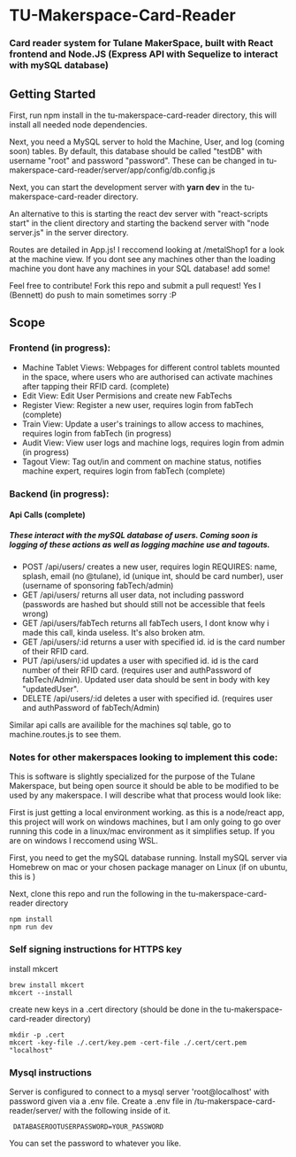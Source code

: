 # TU-Makerspace-Card-Reader
### Card reader system for Tulane MakerSpace, built with React frontend and Node.JS (Express API with Sequelize to interact with mySQL database)
  

## Getting Started
First, run npm install in the tu-makerspace-card-reader directory, this will install all needed node dependencies. 

Next, you need a MySQL server to hold the Machine, User, and log (coming soon) tables. By default, this database should be called "testDB" with username "root" and password "password". These can be changed in tu-makerspace-card-reader/server/app/config/db.config.js

Next, you can start the development server with **yarn dev** in the tu-makerspace-card-reader directory.

An alternative to this is starting the react dev server with "react-scripts start" in the client directory and starting the backend server with "node server.js" in the server directory.

Routes are detailed in App.js! I reccomend looking at /metalShop1 for a look at the machine view. If you dont see any machines other than the loading machine you dont have any machines in your SQL database! add some!

Feel free to contribute! Fork this repo and submit a pull request! Yes I (Bennett) do push to main sometimes sorry :P


## Scope
### Frontend (in progress):
- Machine Tablet Views: Webpages for different control tablets mounted in the space, where users who are authorised can activate machines after tapping their RFID card. (complete)
- Edit View: Edit User Permisions and create new FabTechs
- Register View: Register a new user, requires login from fabTech (complete)
- Train View: Update a user's trainings to allow access to machines, requires login from fabTech (in progress)
- Audit View: View user logs and machine logs, requires login from admin (in progress)
- Tagout View: Tag out/in and comment on machine status, notifies machine expert, requires login from fabTech (complete)

### Backend (in progress):
#### Api Calls (complete)
##### These interact with the mySQL database of users. Coming soon is logging of these actions as well as logging machine use and tagouts.
- POST /api/users/ creates a new user, requires login
    REQUIRES: name, splash, email (no @tulane), id (unique int, should be card number), user (username of sponsoring fabTech/admin)
- GET /api/users/ returns all user data, not including password (passwords are hashed but should still not be accessible that feels wrong)
- GET /api/users/fabTech returns all fabTech users, I dont know why i made this call, kinda useless. It's also broken atm.
- GET /api/users/:id returns a user with specified id. id is the card number of their RFID card.
- PUT /api/users/:id updates a user with specified id. id is the card number of their RFID card. (requires user and authPassword of fabTech/Admin). Updated user data should be sent in body with key "updatedUser".
- DELETE /api/users/:id deletes a user with specified id. (requires user and authPassword of fabTech/Admin)

Similar api calls are availible for the machines sql table, go to machine.routes.js to see them.

### Notes for other makerspaces looking to implement this code:
This is software is slightly specialized for the purpose of the Tulane Makerspace, but being open source it should be able to be modified to be used by any makerspace. I will describe what that process would look like:

First is just getting a local environment working. as this is a node/react app, this project will work on windows machines, but I am only going to go over running this code in a linux/mac environment as it simplifies setup. If you are on windows I reccomend using WSL. 

First, you need to get the mySQL database running. Install mySQL server via Homebrew on mac or your chosen package manager on Linux (if on ubuntu, this is )

Next, clone this repo and run the following in the tu-makerspace-card-reader directory
```
npm install 
npm run dev
```

### Self signing instructions for HTTPS key

install mkcert
```
brew install mkcert
mkcert --install
```

create new keys in a .cert directory (should be done in the tu-makerspace-card-reader directory)
```
mkdir -p .cert
mkcert -key-file ./.cert/key.pem -cert-file ./.cert/cert.pem "localhost"
```

### Mysql instructions
Server is configured to connect to a mysql server 'root@localhost' with password given via a .env file. Create a .env file in /tu-makerspace-card-reader/server/ with the following inside of it.
```
 DATABASEROOTUSERPASSWORD=YOUR_PASSWORD 
``` 
You can set the password to whatever you like. 